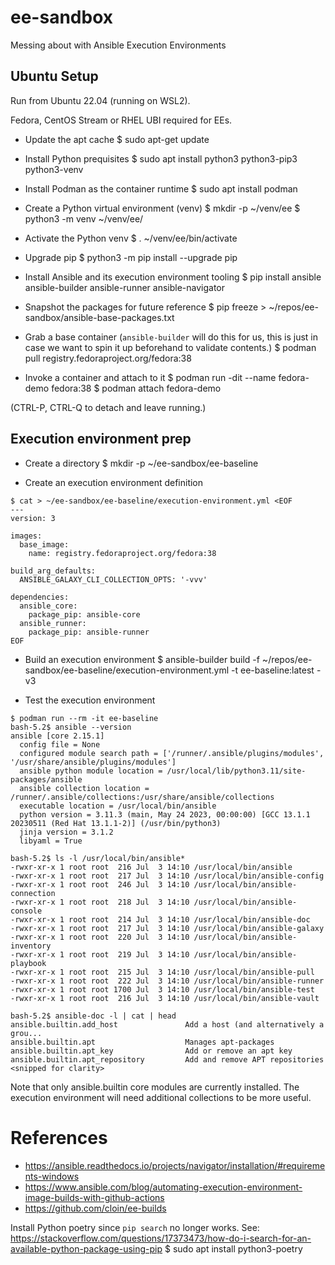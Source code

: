# ee-sandbox
Messing about with Ansible Execution Environments

## Ubuntu Setup
Run from Ubuntu 22.04 (running on WSL2).

Fedora, CentOS Stream or RHEL UBI required for EEs.

- Update the apt cache
$ sudo apt-get update

- Install Python prequisites
$ sudo apt install python3 python3-pip3 python3-venv

- Install Podman as the container runtime
$ sudo apt install podman

- Create a Python virtual environment (venv)
$ mkdir -p ~/venv/ee
$ python3 -m venv ~/venv/ee/

- Activate the Python venv
$ . ~/venv/ee/bin/activate

- Upgrade pip
$ python3 -m pip install --upgrade pip

- Install Ansible and its execution environment tooling
$ pip install ansible ansible-builder ansible-runner ansible-navigator

- Snapshot the packages for future reference
$ pip freeze > ~/repos/ee-sandbox/ansible-base-packages.txt

- Grab a base container (`ansible-builder` will do this for us, this is just in case we want to spin it up beforehand to validate contents.)
$ podman pull registry.fedoraproject.org/fedora:38

- Invoke a container and attach to it
$ podman run -dit --name fedora-demo fedora:38
$ podman attach fedora-demo

(CTRL-P, CTRL-Q to detach and leave running.)

## Execution environment prep

- Create a directory
$ mkdir -p ~/ee-sandbox/ee-baseline

- Create an execution environment definition
```
$ cat > ~/ee-sandbox/ee-baseline/execution-environment.yml <EOF
---
version: 3

images:
  base_image:
    name: registry.fedoraproject.org/fedora:38

build_arg_defaults:
  ANSIBLE_GALAXY_CLI_COLLECTION_OPTS: '-vvv'

dependencies:
  ansible_core:
    package_pip: ansible-core
  ansible_runner:
    package_pip: ansible-runner
EOF
```

- Build an execution environment
$ ansible-builder build -f ~/repos/ee-sandbox/ee-baseline/execution-environment.yml -t ee-baseline:latest -v3

- Test the execution environment
```
$ podman run --rm -it ee-baseline
bash-5.2$ ansible --version
ansible [core 2.15.1]
  config file = None
  configured module search path = ['/runner/.ansible/plugins/modules', '/usr/share/ansible/plugins/modules']
  ansible python module location = /usr/local/lib/python3.11/site-packages/ansible
  ansible collection location = /runner/.ansible/collections:/usr/share/ansible/collections
  executable location = /usr/local/bin/ansible
  python version = 3.11.3 (main, May 24 2023, 00:00:00) [GCC 13.1.1 20230511 (Red Hat 13.1.1-2)] (/usr/bin/python3)
  jinja version = 3.1.2
  libyaml = True

bash-5.2$ ls -l /usr/local/bin/ansible*
-rwxr-xr-x 1 root root  216 Jul  3 14:10 /usr/local/bin/ansible
-rwxr-xr-x 1 root root  217 Jul  3 14:10 /usr/local/bin/ansible-config
-rwxr-xr-x 1 root root  246 Jul  3 14:10 /usr/local/bin/ansible-connection
-rwxr-xr-x 1 root root  218 Jul  3 14:10 /usr/local/bin/ansible-console
-rwxr-xr-x 1 root root  214 Jul  3 14:10 /usr/local/bin/ansible-doc
-rwxr-xr-x 1 root root  217 Jul  3 14:10 /usr/local/bin/ansible-galaxy
-rwxr-xr-x 1 root root  220 Jul  3 14:10 /usr/local/bin/ansible-inventory
-rwxr-xr-x 1 root root  219 Jul  3 14:10 /usr/local/bin/ansible-playbook
-rwxr-xr-x 1 root root  215 Jul  3 14:10 /usr/local/bin/ansible-pull
-rwxr-xr-x 1 root root  222 Jul  3 14:10 /usr/local/bin/ansible-runner
-rwxr-xr-x 1 root root 1700 Jul  3 14:10 /usr/local/bin/ansible-test
-rwxr-xr-x 1 root root  216 Jul  3 14:10 /usr/local/bin/ansible-vault

bash-5.2$ ansible-doc -l | cat | head
ansible.builtin.add_host               Add a host (and alternatively a grou...
ansible.builtin.apt                    Manages apt-packages
ansible.builtin.apt_key                Add or remove an apt key
ansible.builtin.apt_repository         Add and remove APT repositories
<snipped for clarity>
```
Note that only ansible.builtin core modules are currently installed. The execution environment will need additional collections to be more useful.

# References

- https://ansible.readthedocs.io/projects/navigator/installation/#requirements-windows
- https://www.ansible.com/blog/automating-execution-environment-image-builds-with-github-actions
- https://github.com/cloin/ee-builds

Install Python poetry since `pip search` no longer works.
See: https://stackoverflow.com/questions/17373473/how-do-i-search-for-an-available-python-package-using-pip
$ sudo apt install python3-poetry
